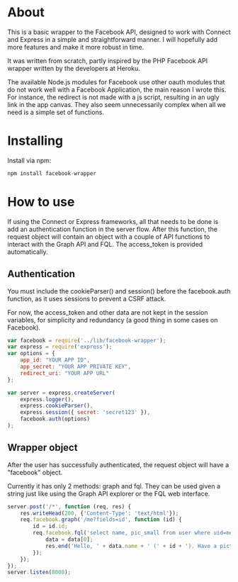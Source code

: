 About
=====

This is a basic wrapper to the Facebook API, designed to work with Connect and
Express in a simple and straightforward manner. I will hopefully add more
features and make it more robust in time.

It was written from scratch, partly inspired by the PHP Facebook API wrapper
written by the developers at Heroku.

The available Node.js modules for Facebook use other oauth modules that do not
work well with a Facebook Application, the main reason I wrote this. For
instance, the redirect is not made with a js script, resulting in an ugly link
in the app canvas. They also seem unnecessarily complex when all we need is a
simple set of functions.

Installing
===============

Install via npm:

```javascript
npm install facebook-wrapper
```

How to use
=============

If using the Connect or Express frameworks, all that needs to be done is add
an authentication function in the server flow. After this function, the request
object will contain an object with a couple of API functions to interact with
the Graph API and FQL. The access_token is provided automatically.

Authentication
--------------

You must include the cookieParser() and session() before the facebook.auth
function, as it uses sessions to prevent a CSRF attack.

For now, the access_token and other data are not kept in the session variables,
for simplicity and redundancy (a good thing in some cases on Facebook).

```javascript
var facebook = require('../lib/facebook-wrapper');
var express = require('express');
var options = {
	app_id: "YOUR APP ID",
	app_secret: "YOUR APP PRIVATE KEY",
	redirect_uri: "YOUR APP URL"
};

var server = express.createServer(
	express.logger(),
	express.cookieParser(),
	express.session({ secret: 'secret123' }),
	facebook.auth(options)
);
```

Wrapper object
--------------

After the user has successfully authenticated, the request object will
have a "facebook" object.

Currently it has only 2 methods: graph and fql. They can be used given
a string just like using the Graph API explorer or the FQL web interface.

```javascript
server.post('/*', function (req, res) {
	res.writeHead(200, {'Content-Type': 'text/html'});
	req.facebook.graph('/me?fields=id', function (id) {
		id = id.id;
		req.facebook.fql('select name, pic_small from user where uid=me()', function (data) {
			data = data[0];
			res.end('Hello, ' + data.name + ' (' + id + '). Have a picture of yourself: <img src=\"' + data.pic_small + '\" />');
		});
	});
});
server.listen(8000);
```
